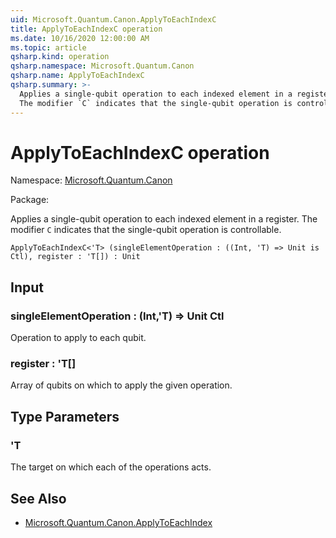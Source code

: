 ```yaml
---
uid: Microsoft.Quantum.Canon.ApplyToEachIndexC
title: ApplyToEachIndexC operation
ms.date: 10/16/2020 12:00:00 AM
ms.topic: article
qsharp.kind: operation
qsharp.namespace: Microsoft.Quantum.Canon
qsharp.name: ApplyToEachIndexC
qsharp.summary: >-
  Applies a single-qubit operation to each indexed element in a register.
  The modifier `C` indicates that the single-qubit operation is controllable.
---
```


# ApplyToEachIndexC operation

Namespace: [Microsoft.Quantum.Canon](xref:Microsoft.Quantum.Canon)

Package: [](https://nuget.org/packages/)


Applies a single-qubit operation to each indexed element in a register.The modifier `C` indicates that the single-qubit operation is controllable.

```Q#
ApplyToEachIndexC<'T> (singleElementOperation : ((Int, 'T) => Unit is Ctl), register : 'T[]) : Unit
```


## Input

### singleElementOperation : (Int,'T) => Unit Ctl

Operation to apply to each qubit.


### register : 'T[]

Array of qubits on which to apply the given operation.



## Type Parameters

### 'T

The target on which each of the operations acts.



## See Also

- [Microsoft.Quantum.Canon.ApplyToEachIndex](xref:Microsoft.Quantum.Canon.ApplyToEachIndex)